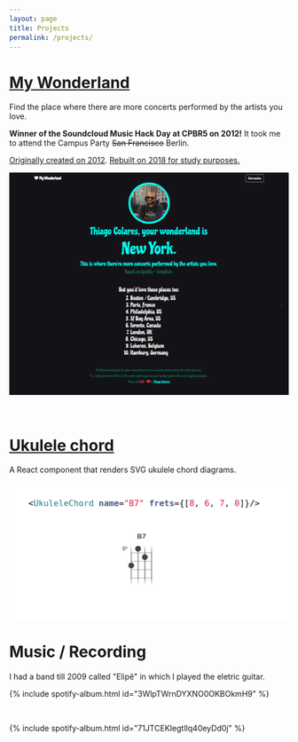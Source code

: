 ```yaml
---
layout: page
title: Projects
permalink: /projects/
---
```


# [My Wonderland](https://github.com/thicolares/my-wonderland)

Find the place where there are more concerts performed by the artists you love.

**Winner of the Soundcloud Music Hack Day at CPBR5 on 2012!** It took me to attend the Campus Party ~~San Francisco~~ Berlin.

[Originally created on 2012](https://github.com/thicolares/MyWonderland). [Rebuilt on 2018 for study purposes.](https://github.com/thicolares/my-wonderland)

<a href="https://github.com/thicolares/my-wonderland"><img src="/assets/img/projects/my-wonderland.png" alt="My Wonderland" title="My Wonderland" class="project-banner"></a>

&nbsp;

# [Ukulele chord](https://www.npmjs.com/package/ukulele-chord) 

A React component that renders SVG ukulele chord diagrams.

<a href="https://www.npmjs.com/package/ukulele-chord"><img src="/assets/img/projects/ukulele-chord.png" alt="Ukulele chord in action" title="Ukulele chord in action" class="project-banner"></a>

# Music / Recording
I had a band till 2009 called "Elipê" in which I played the eletric guitar.

{% include spotify-album.html id="3WlpTWrnDYXNO0OKBOkmH9" %}

&nbsp;

{% include spotify-album.html id="71JTCEKIegtIlq40eyDd0j" %}
